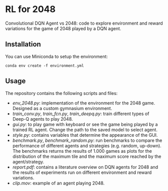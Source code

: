 # RL for 2048
Convolutional DQN Agent vs 2048: code to explore environment and reward variations for the game of 2048 played by a DQN agent.

## **Installation**
You can use Miniconda to setup the environment:
```
conda env create -f environment.yml 
``` 

## Usage
The repository contains the following scripts and files:
- *env_2048.py*: implementation of the environment for the 2048 game. Designed as a custom gymnasium environment.
- *train_conv.py*, *train_fcn.py*, *train_deepq.py*: train different types of Deep-Q agents to play 2048.
- *gui.py*: to play game with keyboard or see the game being played by a trained RL agent. Change the path to the saved model to select agent.
- *style.py*: contains variables that determine the appearance of the GUI.
- *benchmark.py*, *benchmark_random.py*: run benchmarks to compare the performance of different agents and strategies (e.g. random, up-down). The benchmarks returns the results of 1.000 games as plots for the distribution of the maximum tile and the maximum score reached by the agent/strategy.
- *report.pdf*: contains a literature overview on DQN agents for 2048 and the results of experiments run on different environment and reward variations.
- *clip.mov*: example of an agent playing 2048.